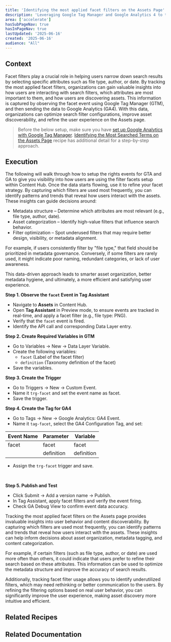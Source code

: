 ```yaml
---
title: 'Identifying the most applied facet filters on the Assets Page'
description: 'Leveraging Google Tag Manager and Google Analytics 4 to track and analyze facet filters on the Assets Page'
area: ['accelerate']
hasSubPageNav: true
hasInPageNav: true
lastUpdated: '2025-06-16'
created: '2025-06-16'
audience: "All"
---
```


## Context
Facet filters play a crucial role in helping users narrow down search results by selecting specific attributes such as file type, author, or date. By tracking the most applied facet filters, organizations can gain valuable insights into how users are interacting with search filters, which attributes are most important to them, and how users are discovering assets. This information is captured by observing the facet event using Google Tag Manager (GTM), and then sending the data to Google Analytics (GA4). With this data, organizations can optimize search filter configurations, improve asset discoverability, and refine the user experience on the Assets page.

> Before the below setup, make sure you have [set up Google Analytics with Google Tag Manager](https://doc.sitecore.com/ch/en/users/content-hub/set-up-google-analytics-with-google-tag-manager.html). [Identifying the Most Searched Terms on the Assets Page](learn/accelerate/content-hub/optimization/reporting/most-searched-assets) recipe has additional detail for a step-by-step approach.

## Execution
The following will walk through how to setup the rights events for GTA and GA to give you visibility into how users are using the filter facets setup within Content Hub. Once the data starts flowing, use it to refine your facet strategy. By capturing which filters are used most frequently, you can identify patterns and trends that reveal how users interact with the assets. These insights can guide decisions around:

- Metadata structure – Determine which attributes are most relevant (e.g., file type, author, date).
- Asset categorization – Identify high-value filters that influence search behavior.
- Filter optimization – Spot underused filters that may require better design, visibility, or metadata alignment.

For example, if users consistently filter by "file type," that field should be prioritized in metadata governance. Conversely, if some filters are rarely used, it might indicate poor naming, redundant categories, or lack of user awareness.

This data-driven approach leads to smarter asset organization, better metadata hygiene, and ultimately, a more efficient and satisfying user experience.

**Step 1. Observe the `facet` Event in Tag Assistant**
- Navigate to **Assets** in Content Hub.
- Open **Tag Assistant** in Preview mode, to ensure events are tracked in real-time, and apply a facet filter (e.g., file type: PNG).
- Verify that the `facet` event is fired.
- Identify the API call and corresponding Data Layer entry.

**Step 2. Create Required Variables in GTM**
- Go to Variables → New → Data Layer Variable.
- Create the following variables:
  - `facet` (Label of the facet filter)
  - `definition` (Taxonomy definition of the facet)
- Save the variables.

**Step 3. Create the Trigger**
- Go to Triggers → New → Custom Event.
- Name it `trg-facet` and set the event name as facet.
- Save the trigger.

**Step 4. Create the Tag for GA4**
- Go to Tags → New → Google Analytics: GA4 Event.
- Name it `tag-facet`, select the GA4 Configuration Tag, and set:

| Event Name | Parameter   | Variable   |
|------------|-------------|------------|
| facet      | facet       | facet      |
|            | definition  | definition |

- Assign the `trg-facet` trigger and save.

<img src="/images/learn/accelerate/content-hub/trg-facet.png" alt=""/>
<br/><br/>

**Step 5. Publish and Test**
- Click Submit → Add a version name → Publish.
- In Tag Assistant, apply facet filters and verify the event firing.
- Check GA Debug View to confirm event data accuracy.

Tracking the most applied facet filters on the Assets page provides invaluable insights into user behavior and content discoverability. By capturing which filters are used most frequently, you can identify patterns and trends that reveal how users interact with the assets. These insights can help inform decisions about asset organization, metadata tagging, and content categorization.

For example, if certain filters (such as file type, author, or date) are used more often than others, it could indicate that users prefer to refine their search based on these attributes. This information can be used to optimize the metadata structure and improve the accuracy of search results.

Additionally, tracking facet filter usage allows you to identify underutilized filters, which may need rethinking or better communication to the users. By refining the filtering options based on real user behavior, you can significantly improve the user experience, making asset discovery more intuitive and efficient.

## Related Recipes

<Row columns={2}>
  <Link title="Identifying the Most Searched Terms on the Assets Page
" link="/learn/accelerate/content-hub/optimization/reporting/most-searched-assetsl" /> 
</Row>


## Related Documentation

<Row columns={2}>
  <Link title="Set up Google Analytics with Google Tag Manager" link="https://doc.sitecore.com/ch/en/users/content-hub/set-up-google-analytics-with-google-tag-manager.html" /> 
</Row>


